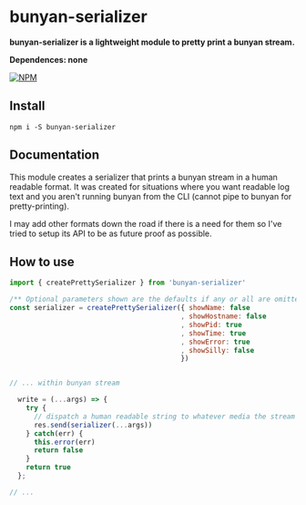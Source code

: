 # bunyan-serializer

**bunyan-serializer is a lightweight module to pretty print a bunyan stream.**

**Dependences: none**

[![NPM](https://nodei.co/npm/bunyan-serializer.png?stars=true&downloads=true)](https://nodei.co/npm/bunyan-serializer/)

## Install

`npm i -S bunyan-serializer`


## Documentation

This module creates a serializer that prints a bunyan stream in a human readable format. It was created for situations where you want readable log text and you aren't running bunyan from the CLI (cannot pipe to bunyan for pretty-printing).

I may add other formats down the road if there is a need for them so I've tried to setup its API to be as future proof as possible.


## How to use

```js
import { createPrettySerializer } from 'bunyan-serializer'

/** Optional parameters shown are the defaults if any or all are omitted. */
const serializer = createPrettySerializer({ showName: false
                                          , showHostname: false
                                          , showPid: true
                                          , showTime: true
                                          , showError: true
                                          , showSilly: false
                                          })


// ... within bunyan stream

  write = (...args) => {
    try {
      // dispatch a human readable string to whatever media the stream is targeted at.
      res.send(serializer(...args))
    } catch(err) {
      this.error(err)
      return false
    }
    return true
  };

// ...

```
